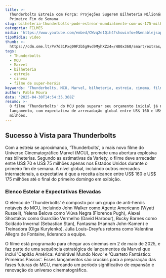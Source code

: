 ```yaml
---
title: >-
  Thunderbolts Estreia com Força: Projeções Sugerem Bilheteria Milionária no
  Primeiro Fim de Semana
slug: bilheteria-thunderbolts-pode-estrear-mundialmente-com-us-175-milhes
categoria: FILMES
midia: 'https://www.youtube.com/embed/CWvq2e1Qih4?showinfo=0&enablejsapi=1'
tipoMidia: video
thumb: >-
  https://cdn.ome.lt/Pv7d31Pxq09F2b5g9vd9MyhXZz4=/480x360/smart/extras/conteudos/00_77mUsxR.jpg
tags:
  - Thunderbolts
  - MCU
  - Marvel
  - bilheteria
  - estreia
  - cinema
  - filme de super-heróis
keywords: 'Thunderbolts, MCU, Marvel, bilheteria, estreia, cinema, filme de super-heróis'
author: Pablo Moura
data: '2025-04-30T14:54:35.368Z'
resumo: >-
  O filme 'Thunderbolts' do MCU pode superar seu orçamento inicial já no
  lançamento, com expectativa de arrecadação global entre US$ 160 e US$ 175
  milhões.
---
```


## Sucesso à Vista para Thunderbolts

Com a estreia se aproximando, 'Thunderbolts', o mais novo filme do Universo Cinematográfico Marvel (MCU), promete uma abertura explosiva nas bilheterias. Segundo as estimativas da Variety, o filme deve arrecadar entre US$ 70 e US$ 75 milhões apenas nos Estados Unidos durante o primeiro fim de semana. A nível global, incluindo outros mercados internacionais, a expectativa é que a receita alcance entre US$ 160 e US$ 175 milhões até o final do primeiro domingo em exibição.

### Elenco Estelar e Expectativas Elevadas

O elenco de 'Thunderbolts' é composto por um grupo de anti-heróis notáveis do MCU, incluindo John Walker como Agente Americano (Wyatt Russell), Yelena Belova como Viúva Negra (Florence Pugh), Alexei Shostakov como Guardião Vermelho (David Harbour), Bucky Barnes como Soldado Invernal (Sebastian Stan), Fantasma (Hannah John-Kamen) e Treinadora (Olga Kurylenko). Julia Louis-Dreyfus retorna como Valentina Allegra de Fontaine, liderando a equipe.

O filme está programado para chegar aos cinemas em 2 de maio de 2025, e faz parte de uma sequência estratégica de lançamentos da Marvel que inclui 'Capitão América: Admirável Mundo Novo' e 'Quarteto Fantástico: Primeiros Passos'. Esses lançamentos são cruciais para a preparação das fases futuras do MCU, marcando um período significativo de expansão e renovação do universo cinematográfico.
